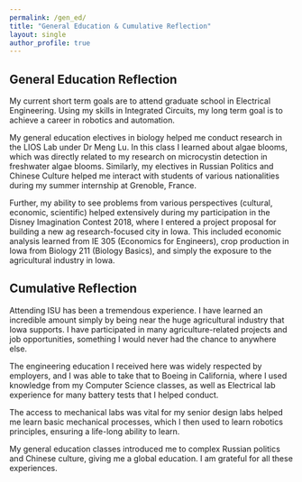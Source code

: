 ```yaml
---
permalink: /gen_ed/
title: "General Education & Cumulative Reflection"
layout: single
author_profile: true
---
```

## General Education Reflection

My current short term goals are to attend graduate school in Electrical Engineering. Using my skills in Integrated Circuits, my long term goal is to achieve a career in robotics and automation.

My general education electives in biology helped me conduct research in the LIOS Lab under Dr Meng Lu. In this class I learned about algae blooms, which was directly related to my research on microcystin detection in freshwater algae blooms. Similarly, my electives in Russian Politics and Chinese Culture helped me interact with students of various nationalities during my summer internship at Grenoble, France.

Further, my ability to see problems from various perspectives (cultural, economic, scientific) helped extensively during my participation in the Disney Imagination Contest 2018, where I entered a project proposal for building a new ag research-focused city in Iowa. This included economic analysis learned from IE 305 (Economics for Engineers), crop production in Iowa from Biology 211 (Biology Basics), and simply the exposure to the agricultural industry in Iowa.


## Cumulative Reflection

Attending ISU has been a tremendous experience. I have learned an incredible amount simply by being near the huge agricultural industry that Iowa supports. I have participated in many agriculture-related projects and job opportunities, something I would never had the chance to anywhere else.

The engineering education I received here was widely respected by employers, and I was able to take that to Boeing in California, where I used knowledge from my Computer Science classes, as well as Electrical lab experience for many battery tests that I helped conduct.

The access to mechanical labs was vital for my senior design labs helped me learn basic mechanical processes, which I then used to learn robotics principles, ensuring a life-long ability to learn.

My general education classes introduced me to complex Russian politics and Chinese culture, giving me a global education. I am grateful for all these experiences.
